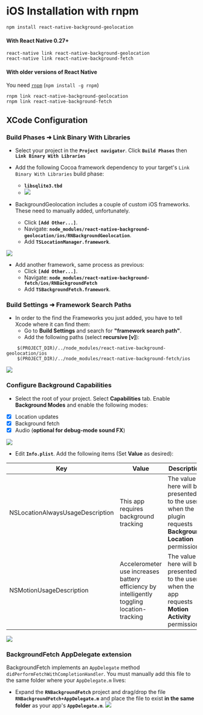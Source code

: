 # iOS Installation with rnpm

```shell
npm install react-native-background-geolocation
```

#### With React Native 0.27+

```shell
react-native link react-native-background-geolocation
react-native link react-native-background-fetch
```

#### With older versions of React Native

You need [`rnpm`](https://github.com/rnpm/rnpm) (`npm install -g rnpm`)

```shell
rnpm link react-native-background-geolocation
rnpm link react-native-background-fetch
```

## XCode Configuration

### Build Phases ➜ Link Binary With Libraries

- Select your project in the **`Project navigator`**. Click **`Build Phases`** then **`Link Binary With Libraries`**

- Add the following Cocoa framework dependency to your target's `Link Binary With Libraries` build phase:
    - **`libsqlite3.tbd`**
    - ![](https://www.dropbox.com/s/mysihinrr6c6390/react-native-background-geolocation-install-5.png?dl=1)

- BackgroundGeolocation includes a couple of custom iOS frameworks.  These need to manually added, unfortunately.
    - Click **`[Add Other...]`**.  
    - Navigate: **`node_modules/react-native-background-geolocation/ios/RNBackgroundGeolocation`**.  
    - Add **`TSLocationManager.framework`**. 

![](https://www.dropbox.com/s/momp8ghaotc3x8l/react-native-background-geolocation-install-4.png?dl=1)

- Add another framework, same process as previous: 
    - Click **`[Add Other...]`**. 
    - Navigate: **`node_modules/react-native-background-fetch/ios/RNBackgroundFetch`**
    - Add **`TSBackgroundFetch.framework`**.

### Build Settings ➜ Framework Search Paths

- In order to the find the Frameworks you just added, you have to tell Xcode where it can find them:  
    - Go to **Build Settings** and search for **"framework search path"**.
    - Add the following paths (select **recursive [v]**): 

```
    $(PROJECT_DIR)/../node_modules/react-native-background-geolocation/ios
    $(PROJECT_DIR)/../node_modules/react-native-background-fetch/ios
```

![](https://www.dropbox.com/s/6hwo0mk10q2dk71/Screenshot%202016-09-22%2008.49.04.png?dl=1)

### Configure Background Capabilities

- Select the root of your project.  Select **Capabilities** tab.  Enable **Background Modes** and enable the following modes:

- [x] Location updates
- [x] Background fetch
- [x] Audio (**optional for debug-mode sound FX**)

![](https://www.dropbox.com/s/a4xieyd0h38xklu/Screenshot%202016-09-22%2008.12.51.png?dl=1)

- Edit **`Info.plist`**.  Add the following items (Set **Value** as desired): 

| Key | Value | Description |
|---|---|---|
| NSLocationAlwaysUsageDescription | This app requires background tracking | The value here will be presented to the user when the plugin requests **Background Location** permission | 
| NSMotionUsageDescription | Accelerometer use increases battery efficiency by intelligently toggling location-tracking | The value here will be presented to the user when the app requests **Motion Activity** permission.|

![](https://www.dropbox.com/s/j7udsab7brlj4yk/Screenshot%202016-09-22%2008.33.53.png?dl=1)

### BackgroundFetch AppDelegate extension

BackgroundFetch implements an `AppDelegate` method `didPerformFetchWithCompletionHandler`.  You must manually add this file to the same folder where your `AppDelegate.m` lives:

- Expand the **`RNBackgroundFetch`** project and drag/drop the file **`RNBackgroundFetch+AppDelegate.m`** and place the file to exist **in the same folder** as your app's **`AppDelegate.m`**.
![](https://dl.dropboxusercontent.com/u/2319755/react-native-background-fetch/INSTALL/step7.png?dl=1)


